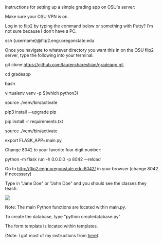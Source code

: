 Instructions for setting up a simple grading app on OSU's server:

Make sure your OSU VPN is on.

Log in to flip2 by typing the command below or something with Putty? I'm not sure because I don't have a PC.

ssh {username}@flip2.engr.oregonstate.edu

Once you navigate to whatever directory you want this in on the OSU flip2 server, type the following into your terminal:

git clone https://github.com/laurenshareshian/gradeapp.git

cd gradeapp

bash

virtualenv venv -p $(which python3) 

source ./venv/bin/activate

pip3 install --upgrade pip

pip install -r requirements.txt


source ./venv/bin/activate

export FLASK_APP=main.py

Change 8042 to your favorite four digit number:

python -m flask run -h 0.0.0.0 -p 8042 --reload

Go to http://flip2.engr.oregonstate.edu:8042/ in your browser (change 8042 if necessary)

Type in "Jane Doe" or "John Doe" and you should see the classes they teach:

<img src="https://github.com/laurenshareshian/gradeapp/pic.png">

Note: The main Python functions are located within main.py.

To create the database, type "python createdatabase.py"

The form template is located within templates.


(Note: I got most of my instructions from [here](https://github.com/knightsamar/CS340_starter_flask_app)).